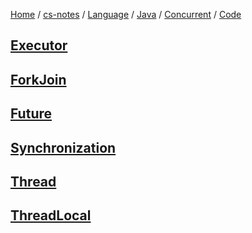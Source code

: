 [Home](https://mengxianbin.github.io) /
[cs-notes](https://mengxianbin.github.io/cs-notes/content) /
[Language](https://mengxianbin.github.io/cs-notes/content/Language) /
[Java](https://mengxianbin.github.io/cs-notes/content/Language/Java) /
[Concurrent](https://mengxianbin.github.io/cs-notes/content/Language/Java/Concurrent) /
[Code](https://mengxianbin.github.io/cs-notes/content/Language/Java/Concurrent/Code)

## [Executor](https://mengxianbin.github.io/cs-notes/content/Language/Java/Concurrent/Code/Executor/)

## [ForkJoin](https://mengxianbin.github.io/cs-notes/content/Language/Java/Concurrent/Code/ForkJoin/)

## [Future](https://mengxianbin.github.io/cs-notes/content/Language/Java/Concurrent/Code/Future/)

## [Synchronization](https://mengxianbin.github.io/cs-notes/content/Language/Java/Concurrent/Code/Synchronization/)

## [Thread](https://mengxianbin.github.io/cs-notes/content/Language/Java/Concurrent/Code/Thread/)

## [ThreadLocal](https://mengxianbin.github.io/cs-notes/content/Language/Java/Concurrent/Code/ThreadLocal)
